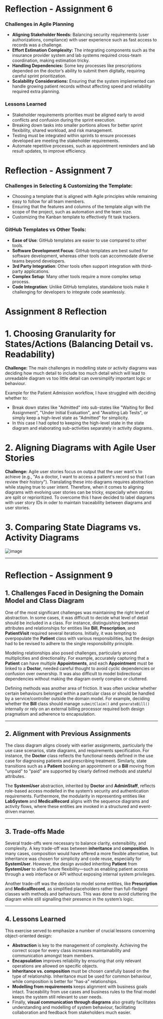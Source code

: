 #  Reflection - Assignment 6 

### Challenges in Agile Planning
- **Aligning Stakeholder Needs:** Balancing security requirements (user authorizations, compliance) with user experience such as fast access to records was a challenge.
- **Effort Estimation Complexity:** The integrating components such as the insurance provider system and lab systems required cross-team coordination, making estimation tricky.
- **Handling Dependencies:** Some key processes like prescriptions depended on the doctor’s ability to submit them digitally, requiring careful sprint prioritization.
- **Scalability Considerations:** Ensuring that the system implemented can handle growing patient records without affecting speed and reliability required extra planning.

### Lessons Learned
- Stakeholder requirements priorities must be aligned early to avoid conflicts and confusion during the sprint execution.
- Breaking down tasks into smaller portions allows for better sprint flexibility, shared workload, and risk management.
- Testing must be integrated within sprints to ensure processes developed are meeting the stakeholder requirements.
- Automate repetitive processes, such as appointment reminders and lab result updates, to improve efficiency.

#  Reflection - Assignment 7    

### **Challenges in Selecting & Customizing the Template:**

- Choosing a template that is aligned with Agile principles while remaining easy to follow for all team members.   
- Ensuring that the features and columns of the template align with the scope of the project, such as automation and the team size.   
- Customizing the Kanban template to effectively fit task trackers.    

### **GitHub Templates vs Other Tools:**

- **Ease of Use**: GitHub templates are easier to use compared to other tools.
- **Software Development Focus**: GitHub templates are best suited for software development, whereas other tools can accommodate diverse teams beyond developers.
- **3rd Party Integration**: Other tools often support integration with third-party applications.
- **Complex Setup**: Many other tools require a more complex setup process.
- **Code Integration**: Unlike GitHub templates, standalone tools make it challenging for developers to integrate code seamlessly.


# Assignment 8 Reflection

# 1. Choosing Granularity for States/Actions (Balancing Detail vs. Readability)

**Challenge:** The main challenges in modelling state or activity diagrams was deciding how much detail to include too much detail which will lead to unreadable diagram vs too little detail can oversimplify important logic or behaviour.

Example for the Patient Admission workflow, I have struggled with deciding whether to:
- Break down states like "Admitted" into sub-states like "Waiting for Bed Assignment", "Under Initial Evaluation", and "Awaiting Lab Tests", or simply keep a high-level state as "Admitted" for simplicity.    
- In this case I had opted to keeping the high-level state in the state diagram and elaborating sub-activities separately in activity diagrams.    

# 2. Aligning Diagrams with Agile User Stories

**Challenge:** Agile user stories focus on output that the user want's to achieve (e.g., "As a doctor, I want to access a patient's record so that I can review their history"). Translating these into diagrams requires abstraction while staying true to user intent.
Therefore, when it comes to aligning diagrams with evolving user stories can be tricky, especially when stories are split or reprioritized. To overcome this I have decided to label diagrams with user story IDs in oder to	maintain traceability between diagrams and user stories.

# 3. Comparing State Diagrams vs. Activity Diagrams

![image](https://github.com/user-attachments/assets/fdfbeecb-b1c2-4162-a6ed-fce739412923)

---

# Reflection - Assignment 9

## 1. Challenges Faced in Designing the Domain Model and Class Diagram

One of the most significant challenges was maintaining the right level of abstraction. In some cases, it was difficult to decide what level of detail should be included in a class. For instance, distinguishing between attributes and relationships for entities like **Bill**, **Prescription**, and **PatientVisit** required several iterations. Initially, it was tempting to overpopulate the **Patient** class with various responsibilities, but the design had to be revised to adhere to the single responsibility principle.

Modeling relationships also posed challenges, particularly around multiplicities and directionality. For example, accurately capturing that a **Patient** can have multiple **Appointments**, and each **Appointment** must be linked to a **Doctor**, needed careful thought to avoid cyclic dependencies or confusion over ownership. It was also difficult to model bidirectional dependencies without making the diagram overly complex or cluttered.

Defining methods was another area of friction. It was often unclear whether certain behaviours belonged within a particular class or should be handled by a service/controller outside the domain model. For example, deciding whether the **Bill** class should manage `submitClaim()` and `generateBill()` internally or rely on an external billing processor required both design pragmatism and adherence to encapsulation.

---

## 2. Alignment with Previous Assignments

The class diagram aligns closely with earlier assignments, particularly the use case scenarios, state diagrams, and requirements specification. For instance, the **Doctor** class reflects the functional needs defined in the use case for diagnosing patients and prescribing treatment. Similarly, state transitions such as a **Patient** booking an appointment or a **Bill** moving from "unpaid" to "paid" are supported by clearly defined methods and stateful attributes.

The **SystemUser** abstraction, inherited by **Doctor** and **AdminStaff**, reflects role-based access modelled in the system’s security and authentication requirements. Furthermore, the modularity in representing entities like **LabSystem** and **MedicalRecord** aligns with the sequence diagrams and activity flows, where these entities are invoked in a structured and event-driven manner.

---

## 3. Trade-offs Made

Several trade-offs were necessary to balance clarity, extensibility, and complexity. A key trade-off was between **inheritance** and **composition**. In many cases, composition would have offered a more flexible alternative, but inheritance was chosen for simplicity and code reuse, especially for **SystemUser**. However, the design avoided inheriting **Patient** from **SystemUser** to allow future flexibility—such as enabling patient access through a web interface or API without exposing internal system privileges.

Another trade-off was the decision to model some entities, like **Prescription** and **MedicalRecord**, as simplified placeholders rather than full-fledged classes with methods and behaviours. This was done to avoid cluttering the diagram while still signalling their presence in the system’s logic.

---

## 4. Lessons Learned

This exercise served to emphasize a number of crucial lessons concerning object-oriented design:

- **Abstraction** is key to the management of complexity. Achieving the correct scope for every class increases maintainability and communication amongst team members.
- **Encapsulation** improves reliability by ensuring that only relevant operations are allowed on specific objects.
- **Inheritance vs. composition** must be chosen carefully based on the type of relationship. Inheritance must be used for common behaviour, while composition is better for "has-a" relationships.
- **Modelling from requirements** keeps alignment with business goals intact. Traceability from use cases and business rules to the final model keeps the system still relevant to user needs.
- Finally, **visual communication through diagrams** also greatly facilitates understanding and modelling of system behaviour, facilitating collaboration and feedback from stakeholders much easier.



